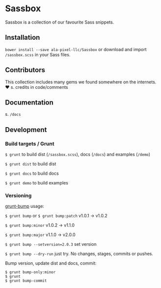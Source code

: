 # Sassbox

Sassbox is a collection of our favourite Sass snippets. 



## Installation

`bower install --save ala-pixel-llc/Sassbox` or download and import `/sassbox.scss` in your Sass files. 



## Contributors

This collection includes many gems we found somewhere on the internets. ❤︎ s. credits in code/comments



## Documentation

s. `/docs` 



## Development


### Build targets / Grunt

`$ grunt` to build dist (`/sassbox.scss`), docs (`/docs`) and examples (`/demo`)

`$ grunt dist` to build dist

`$ grunt docs` to build docs

`$ grunt demo` to build examples


### Versioning

[grunt-bump](https://github.com/vojtajina/grunt-bump) usage: 

`$ grunt bump` or `$ grunt bump:patch` v1.0.1 → v1.0.2

`$ grunt bump:minor` v1.0.2 → v1.1.0

`$ grunt bump:major` v1.1.0 → v2.0.0

`$ grunt bump --setversion=2.0.3` set version 

`$ grunt bump --dry-run` just try. No changes, stages, commits or pushes. 

Bump version, update dist and docs, commit: 

```
$ grunt bump-only:minor
$ grunt 
$ grunt bump-commit
```


